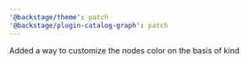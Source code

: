 ```yaml
---
'@backstage/theme': patch
'@backstage/plugin-catalog-graph': patch
---
```


Added a way to customize the nodes color on the basis of kind
